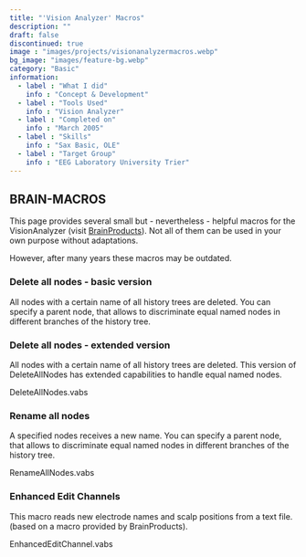 ```yaml
---
title: "'Vision Analyzer' Macros"
description: ""
draft: false
discontinued: true
image : "images/projects/visionanalyzermacros.webp"
bg_image: "images/feature-bg.webp"
category: "Basic"
information:
  - label : "What I did"
    info : "Concept & Development"
  - label : "Tools Used"
    info : "Vision Analyzer"
  - label : "Completed on"
    info : "March 2005"
  - label : "Skills"
    info : "Sax Basic, OLE"
  - label : "Target Group"
    info : "EEG Laboratory University Trier"
---
```


## BRAIN-MACROS

This page provides several small but - nevertheless - helpful macros for the VisionAnalyzer (visit [BrainProducts](https://www.brainproducts.com/)). Not all of them can be used in your own purpose without adaptations.

However, after many years these macros may be outdated.
 

### Delete all nodes - basic version
All nodes with a certain name of all history trees are deleted. You can specify a parent node, that allows to discriminate equal named nodes in different branches of the history tree.



### Delete all nodes - extended version
All nodes with a certain name of all history trees are deleted. This version of DeleteAllNodes has extended capabilities to handle equal named nodes.

DeleteAllNodes.vabs	



### Rename all nodes
A specified nodes receives a new name. You can specify a parent node, that allows to discriminate equal named nodes in different branches of the history tree.

RenameAllNodes.vabs	



### Enhanced Edit Channels
This macro reads new electrode names and scalp positions from a text file. (based on a macro provided by BrainProducts).

EnhancedEditChannel.vabs	